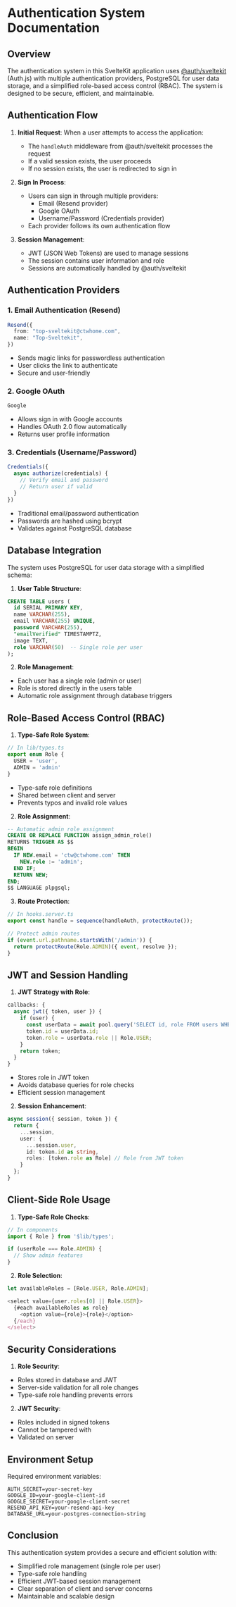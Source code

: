 # Authentication System Documentation

## Overview

The authentication system in this SvelteKit application uses [@auth/sveltekit](https://authjs.dev/reference/sveltekit) (Auth.js) with multiple authentication providers, PostgreSQL for user data storage, and a simplified role-based access control (RBAC). The system is designed to be secure, efficient, and maintainable.

## Authentication Flow

1. **Initial Request**: When a user attempts to access the application:
   - The `handleAuth` middleware from @auth/sveltekit processes the request
   - If a valid session exists, the user proceeds
   - If no session exists, the user is redirected to sign in

2. **Sign In Process**:
   - Users can sign in through multiple providers:
     - Email (Resend provider)
     - Google OAuth
     - Username/Password (Credentials provider)
   - Each provider follows its own authentication flow

3. **Session Management**:
   - JWT (JSON Web Tokens) are used to manage sessions
   - The session contains user information and role
   - Sessions are automatically handled by @auth/sveltekit

## Authentication Providers

### 1. Email Authentication (Resend)
```typescript
Resend({
  from: "top-sveltekit@ctwhome.com",
  name: "Top-Sveltekit",
})
```
- Sends magic links for passwordless authentication
- User clicks the link to authenticate
- Secure and user-friendly

### 2. Google OAuth
```typescript
Google
```
- Allows sign in with Google accounts
- Handles OAuth 2.0 flow automatically
- Returns user profile information

### 3. Credentials (Username/Password)
```typescript
Credentials({
  async authorize(credentials) {
    // Verify email and password
    // Return user if valid
  }
})
```
- Traditional email/password authentication
- Passwords are hashed using bcrypt
- Validates against PostgreSQL database

## Database Integration

The system uses PostgreSQL for user data storage with a simplified schema:

1. **User Table Structure**:
```sql
CREATE TABLE users (
  id SERIAL PRIMARY KEY,
  name VARCHAR(255),
  email VARCHAR(255) UNIQUE,
  password VARCHAR(255),
  "emailVerified" TIMESTAMPTZ,
  image TEXT,
  role VARCHAR(50)  -- Single role per user
);
```

2. **Role Management**:
- Each user has a single role (admin or user)
- Role is stored directly in the users table
- Automatic role assignment through database triggers

## Role-Based Access Control (RBAC)

1. **Type-Safe Role System**:
```typescript
// In lib/types.ts
export enum Role {
  USER = 'user',
  ADMIN = 'admin'
}
```
- Type-safe role definitions
- Shared between client and server
- Prevents typos and invalid role values

2. **Role Assignment**:
```sql
-- Automatic admin role assignment
CREATE OR REPLACE FUNCTION assign_admin_role()
RETURNS TRIGGER AS $$
BEGIN
  IF NEW.email = 'ctw@ctwhome.com' THEN
    NEW.role := 'admin';
  END IF;
  RETURN NEW;
END;
$$ LANGUAGE plpgsql;
```

3. **Route Protection**:
```typescript
// In hooks.server.ts
export const handle = sequence(handleAuth, protectRoute());

// Protect admin routes
if (event.url.pathname.startsWith('/admin')) {
  return protectRoute(Role.ADMIN)({ event, resolve });
}
```

## JWT and Session Handling

1. **JWT Strategy with Role**:
```typescript
callbacks: {
  async jwt({ token, user }) {
    if (user) {
      const userData = await pool.query('SELECT id, role FROM users WHERE id = $1', [user.id]);
      token.id = userData.id;
      token.role = userData.role || Role.USER;
    }
    return token;
  }
}
```
- Stores role in JWT token
- Avoids database queries for role checks
- Efficient session management

2. **Session Enhancement**:
```typescript
async session({ session, token }) {
  return {
    ...session,
    user: {
      ...session.user,
      id: token.id as string,
      roles: [token.role as Role] // Role from JWT token
    }
  };
}
```

## Client-Side Role Usage

1. **Type-Safe Role Checks**:
```typescript
// In components
import { Role } from '$lib/types';

if (userRole === Role.ADMIN) {
  // Show admin features
}
```

2. **Role Selection**:
```typescript
let availableRoles = [Role.USER, Role.ADMIN];

<select value={user.roles[0] || Role.USER}>
  {#each availableRoles as role}
    <option value={role}>{role}</option>
  {/each}
</select>
```

## Security Considerations

1. **Role Security**:
- Roles stored in database and JWT
- Server-side validation for all role changes
- Type-safe role handling prevents errors

2. **JWT Security**:
- Roles included in signed tokens
- Cannot be tampered with
- Validated on server

## Environment Setup

Required environment variables:
```env
AUTH_SECRET=your-secret-key
GOOGLE_ID=your-google-client-id
GOOGLE_SECRET=your-google-client-secret
RESEND_API_KEY=your-resend-api-key
DATABASE_URL=your-postgres-connection-string
```

## Conclusion

This authentication system provides a secure and efficient solution with:
- Simplified role management (single role per user)
- Type-safe role handling
- Efficient JWT-based session management
- Clear separation of client and server concerns
- Maintainable and scalable design
